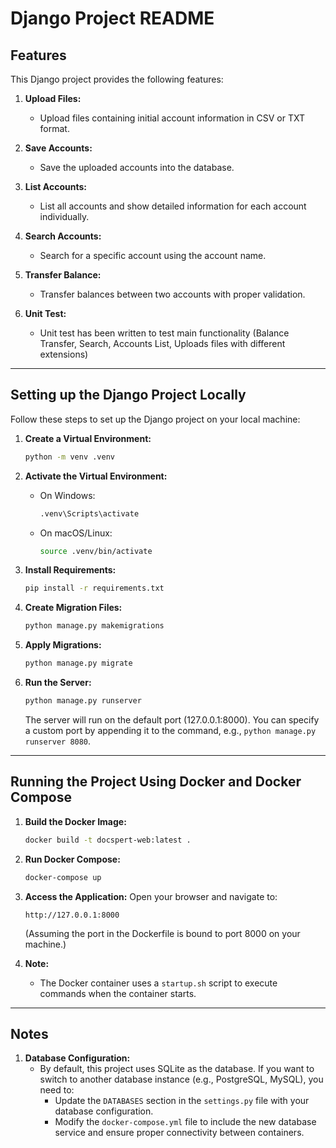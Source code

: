 # Django Project README

## Features

This Django project provides the following features:

1. **Upload Files:**

   - Upload files containing initial account information in CSV or TXT format.

2. **Save Accounts:**

   - Save the uploaded accounts into the database.

3. **List Accounts:**

   - List all accounts and show detailed information for each account individually.

4. **Search Accounts:**

   - Search for a specific account using the account name.

5. **Transfer Balance:**
   - Transfer balances between two accounts with proper validation.

6. **Unit Test:**
   - Unit test has been written to test main functionality (Balance Transfer, Search, Accounts List, Uploads files with different extensions)
---

## Setting up the Django Project Locally

Follow these steps to set up the Django project on your local machine:

1. **Create a Virtual Environment:**

   ```bash
   python -m venv .venv
   ```

2. **Activate the Virtual Environment:**

   - On Windows:
     ```bash
     .venv\Scripts\activate
     ```
   - On macOS/Linux:
     ```bash
     source .venv/bin/activate
     ```

3. **Install Requirements:**

   ```bash
   pip install -r requirements.txt
   ```

4. **Create Migration Files:**

   ```bash
   python manage.py makemigrations
   ```

5. **Apply Migrations:**

   ```bash
   python manage.py migrate
   ```

6. **Run the Server:**
   ```bash
   python manage.py runserver
   ```
   The server will run on the default port (127.0.0.1:8000). You can specify a custom port by appending it to the command, e.g., `python manage.py runserver 8080`.

---

## Running the Project Using Docker and Docker Compose

1. **Build the Docker Image:**

   ```bash
   docker build -t docspert-web:latest .
   ```

2. **Run Docker Compose:**

   ```bash
   docker-compose up
   ```

3. **Access the Application:**
   Open your browser and navigate to:

   ```
   http://127.0.0.1:8000
   ```

   (Assuming the port in the Dockerfile is bound to port 8000 on your machine.)

4. **Note:**
   - The Docker container uses a `startup.sh` script to execute commands when the container starts.

---

## Notes

1. **Database Configuration:**
   - By default, this project uses SQLite as the database. If you want to switch to another database instance (e.g., PostgreSQL, MySQL), you need to:
     - Update the `DATABASES` section in the `settings.py` file with your database configuration.
     - Modify the `docker-compose.yml` file to include the new database service and ensure proper connectivity between containers.
